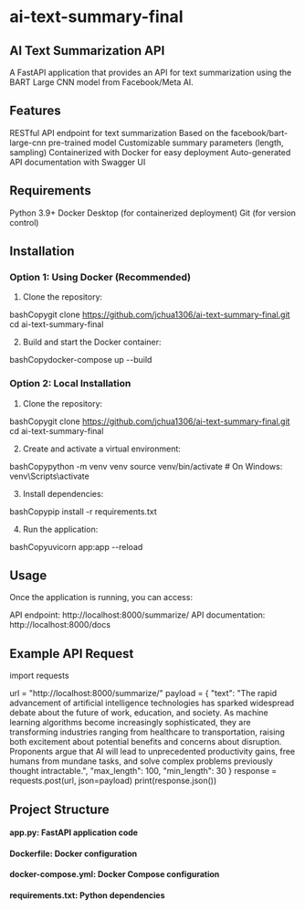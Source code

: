 # ai-text-summary-final

## AI Text Summarization API
A FastAPI application that provides an API for text summarization using the BART Large CNN model from Facebook/Meta AI.

## Features

RESTful API endpoint for text summarization
Based on the facebook/bart-large-cnn pre-trained model
Customizable summary parameters (length, sampling)
Containerized with Docker for easy deployment
Auto-generated API documentation with Swagger UI

## Requirements

Python 3.9+
Docker Desktop (for containerized deployment)
Git (for version control)

## Installation
### Option 1: Using Docker (Recommended)

1. Clone the repository:

bashCopygit clone https://github.com/jchua1306/ai-text-summary-final.git
cd ai-text-summary-final

2. Build and start the Docker container:

bashCopydocker-compose up --build

### Option 2: Local Installation

1. Clone the repository:

bashCopygit clone https://github.com/jchua1306/ai-text-summary-final.git
cd ai-text-summary-final

2. Create and activate a virtual environment:

bashCopypython -m venv venv
source venv/bin/activate  # On Windows: venv\Scripts\activate

3. Install dependencies:

bashCopypip install -r requirements.txt

4. Run the application:

bashCopyuvicorn app:app --reload

## Usage
Once the application is running, you can access:

API endpoint: http://localhost:8000/summarize/
API documentation: http://localhost:8000/docs

## Example API Request
import requests

url = "http://localhost:8000/summarize/"
payload = {
    "text": "The rapid advancement of artificial intelligence technologies has sparked widespread debate about the future of work, education, and society. As machine learning algorithms become increasingly sophisticated, they are transforming industries ranging from healthcare to transportation, raising both excitement about potential benefits and concerns about disruption. Proponents argue that AI will lead to unprecedented productivity gains, free humans from mundane tasks, and solve complex problems previously thought intractable.",
    "max_length": 100,
    "min_length": 30
}
response = requests.post(url, json=payload)
print(response.json())

## Project Structure
#### app.py: FastAPI application code
#### Dockerfile: Docker configuration
#### docker-compose.yml: Docker Compose configuration
#### requirements.txt: Python dependencies

